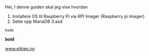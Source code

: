 Hei, I denne guiden skal jeg vise hvordan
1. Installere OS til Raspberry Pi via RPI Imager (Raspberry pi imager)
2. Sette opp MariaDB
3.asd

```kode```

**bold**

www.elkjøp.no
